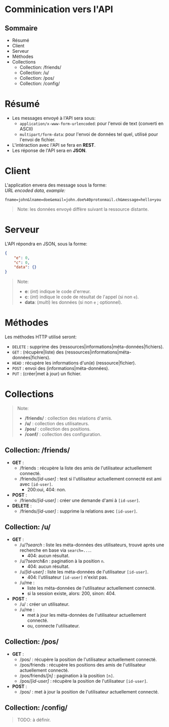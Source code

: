 # Comminication vers l'API

## Sommaire
* Résumé
* Client
* Serveur
* Méthodes
* Collections
	* Collection: /friends/
	* Collection: /u/
	* Collection: /pos/
	* Collection: /config/

# Résumé
* Les messages envoyé à l'API sera sous:
	* `application/x-www-form-urlencoded`: pour l'envoi de text (converti en ASCII)
	* `multipart/form-data`: pour l'envoi de données tel quel, utilisé pour l'envoi de fichier.
* L'intéraction avec l'API se fera en **REST**.
* Les réponse de l'API sera en **JSON**.

# Client
L'application envera des message sous la forme:<br>
*URL encoded data, example:*
```plain
fname=john&lname=doe&email=john.doe%40protonmail.ch&message=hello+you
```
> Note: les données envoyé diffère suivant la ressource distante.

# Serveur
L'API répondra en JSON, sous la forme:
```json
{
	"e": 0,
	"c": 0,
	"data": {}
}
```
> Note:
> * **e**: (*int*) indique le code d'erreur.
> * **c**: (*int*) indique le code de résultat de l'appel (si non `e`).
> * **data**: (*multi*) les données (si non `e` ; optionnel).

# Méthodes
Les méthodes HTTP utilisé seront:

* `DELETE`	: supprime des (ressources|informations|méta-données|fichiers).
* `GET`		: (récupère|liste) des (ressources|informations|méta-données|fichiers).
* `HEAD`	: récupère les informations d'un(e) (ressource|fichier).
* `POST`	: envoi des (informations|méta-données).
* `PUT`		: (créer|met à jour) un fichier.

# Collections
> Note:
> * **/friends/**	: collection des relations d'amis.<br>
> * **/u/**			: collection des utilisateurs.<br>
> * **/pos/**		: collection des positions.<br>
> * **/conf/**		: collection des configuration.

## Collection: /friends/
* **GET** :
	* /friends		: récupère la liste des amis de l'utilisateur actuellement connecté.
	* /friends/*[id-user]*	: test si l'utilisateur actuellement connecté est ami avec `[id-user]`.
		* 200:oui, 404: non.
* **POST** :
	* /friends/*[id-user]*	: créer une demande d'ami à `[id-user]`.
* **DELETE** :
	* /friends/*[id-user]*	: supprime la relations avec `[id-user]`.

## Collection: /u/
* **GET** :
	* /u/*?search*		: liste les méta-données des utilisateurs, trouvé après une recherche en base via `search=...`.
		* 404: aucun résultat.
	* /u/*?search&n*	: pagination à la position `n`.
		* 404: aucun résultat.
	* /u/*[id-user]*	: liste les méta-données de l'utilisateur `[id-user]`.
		* 404: l'utilisateur `[id-user]` n'exist pas.
	* /u/me :
		* liste les méta-données de l'utilisateur actuellement connecté.
		* si la session existe, alors: 200, sinon: 404.
* **POST** :
	* /u/				: créer un utilisateur.
	* /u/me :
		* met à jour les méta-données de l'utilisateur actuellement connecté.
		* ou, connecte l'utilisateur.

## Collection: /pos/
* **GET** :
	* /pos/					: récupère la position de l'utilisateur actuellement connecté.
	* /pos/friends			: récupère les positions des amis de l'utilisateur actuellement connecté.
	* /pos/friends/*[n]*	: pagination à la position `[n]`.
	* /pos/*[id-user]*		: récupère la position de l'utilisateur `[id-user]`.
* **POST** :
	* /pos/					: met à jour la position de l'utilisateur actuellement connecté.

## Collection: /config/
> TODO: à définir.
